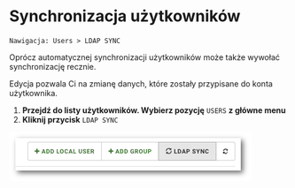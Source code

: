 # Synchronizacja użytkowników

```text
Nawigacja: Users > LDAP SYNC
```

Oprócz automatycznej synchronizacji użytkowników może także wywołać synchronizację recznie.

Edycja pozwala Ci na zmianę danych, które zostały przypisane do konta użytkownika.

1. **Przejdź do listy użytkowników. Wybierz pozycję** `USERS` **z główne menu**
2. **Kliknij przycisk** `LDAP SYNC`

![](../../.gitbook/assets/ldap_sync_s.png)

